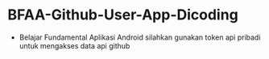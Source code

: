 # BFAA-Github-User-App-Dicoding
* Belajar Fundamental Aplikasi Android 
silahkan gunakan token api pribadi untuk mengakses data api github
